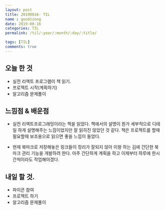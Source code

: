 ```yaml
---
layout: post
title: 20190816- TIL
name : goodzzong
date: 2019-08-16
categories: TIL
permalink: /til/:year/:month/:day/:title/

tags: [TIL]
comments: true
---
```


## 오늘 한 것

- 실전 리액트 프로그램이 책 읽기.
- 프로젝트 시작(계획하기)
- 알고리즘 문제풀이

## 느낌점 & 배운점
- 실전 리액트프로그래밍이라는 책을 읽었다. 책에서의 설명이 뭔가 세부적으로 디테일 하게 
설명해주는 느낌이었지만 잘 읽히진 않았던 것 같다. 책은 프로젝트를 할때 필요할때 보조용으로
읽으면 좋을 느낌이 들었다.

- 현재 북마크로 저장해놓은 링크들이 정리가 잘되지 않아 이왕 하는 김에 간단한 북마크 관리 기능을 
개발하려 한다. 아주 간단하게 계획을 하고 이제부터 하루에 한시간씩이라도 작업해야겠다.

  
## 내일 할 것.

- 파이콘 참여
- 프로젝트 하기
- 알고리즘 문제풀이


